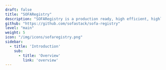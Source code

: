 ```yaml
---
draft: false
title: "SOFARegistry"
description: "SOFARegistry is a production ready, high efficient, highly available service registry."
github: "https://github.com/sofastack/sofa-registry"
level: "main"
weight: 5
icon: "/img/icons/sofaregistry.png"
sidebar:
  - title: 'Introduction'
    sub:
      - title: 'Overview'
        link: 'overview'
---
```

